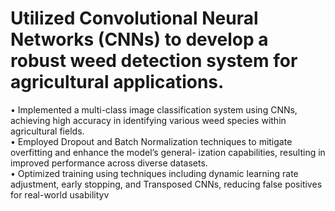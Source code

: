 # Utilized Convolutional Neural Networks (CNNs) to develop a robust weed detection system for agricultural applications.
• Implemented a multi-class image classification system using CNNs, achieving high accuracy in identifying various
weed species within agricultural fields.
<br>
• Employed Dropout and Batch Normalization techniques to mitigate overfitting and enhance the model’s general-
ization capabilities, resulting in improved performance across diverse datasets.
<br>
• Optimized training using techniques including dynamic learning rate adjustment, early stopping, and Transposed
CNNs, reducing false positives for real-world usabilityv
